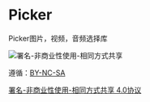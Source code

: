 # Picker
Picker图片，视频，音频选择库

![署名-非商业性使用-相同方式共享](https://licensebuttons.net/l/by-nc-sa/3.0/88x31.png)  
  
遵循：[BY-NC-SA](https://creativecommons.org/licenses/by-nc-sa/4.0/)  

[署名-非商业性使用-相同方式共享  4.0协议](https://creativecommons.org/licenses/by-nc-sa/4.0/)  
